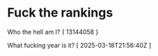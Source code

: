 # Fuck the rankings

Who the hell am I?
{ 13144058 }

What fucking year is it?
[ 2025-03-18T21:56:40Z ]
